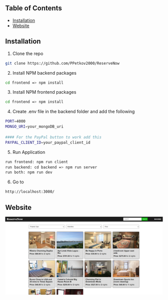 ## Table of Contents

* [Installation](#installation)
* [Website](#website)

## Installation

1. Clone the repo
```sh
git clone https://github.com/PPetkov2000/ReserveNow
```
2. Install NPM backend packages
```sh
cd frontend => npm install
```
3. Install NPM frontend packages
```sh
cd frontend => npm install
```
4. Create .env file in the backend folder and add the following
```sh
PORT=4000
MONGO_URI=your_mongoDB_uri

#### For the PayPal button to work add this
PAYPAL_CLIENT_ID=your_paypal_client_id
```
5. Run Application
```sh
run frontend: npm run client
run backend: cd backend => npm run server
run both: npm run dev
```
6. Go to
```sh
http://localhost:3000/
```

## Website

![ReserveNow](https://github.com/PPetkov2000/ReserveNow/blob/main/app-view.png)

